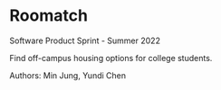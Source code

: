# Roomatch

Software Product Sprint - Summer 2022

Find off-campus housing options for college students.

Authors: Min Jung, Yundi Chen